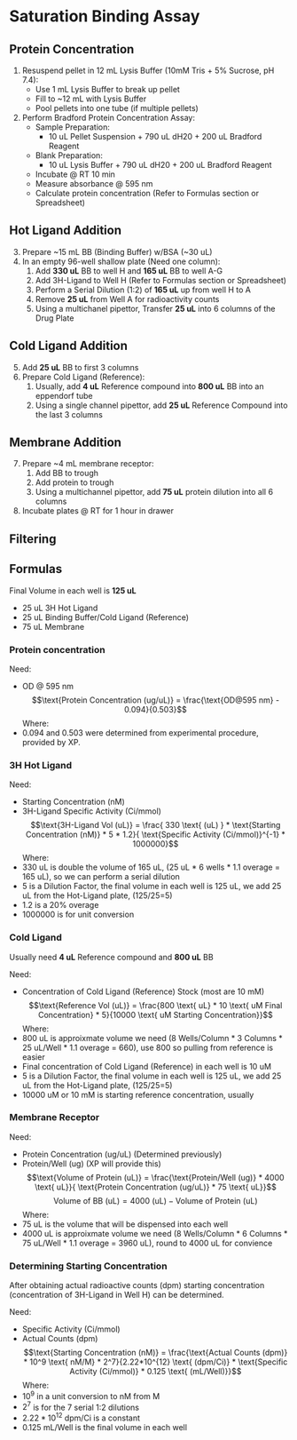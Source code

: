 # Saturation Binding Assay
## Protein Concentration
1. Resuspend pellet in 12 mL Lysis Buffer (10mM Tris + 5% Sucrose, pH 7.4):
    - Use 1 mL Lysis Buffer to break up pellet
    - Fill to ~12 mL with Lysis Buffer
    - Pool pellets into one tube (if multiple pellets)
2. Perform Bradford Protein Concentration Assay:
    - Sample Preparation:
        - 10 uL Pellet Suspension + 790 uL dH20 + 200 uL Bradford Reagent
    - Blank Preparation:
        - 10 uL Lysis Buffer + 790 uL dH20 + 200 uL Bradford Reagent
    - Incubate @ RT 10 min
    - Measure absorbance @ 595 nm
    - Calculate protein concentration (Refer to Formulas section or Spreadsheet)

## Hot Ligand Addition
3. Prepare ~15 mL BB (Binding Buffer) w/BSA (~30 uL)
4. In an empty 96-well shallow plate (Need one column):
    1. Add **330 uL** BB to well H and **165 uL** BB to well A-G
    2. Add 3H-Ligand to Well H (Refer to Formulas section or Spreadsheet)
    3. Perform a Serial Dilution (1:2) of **165 uL** up from well H to A
    4. Remove **25 uL** from Well A for radioactivity counts
    5. Using a multichanel pipettor, Transfer **25 uL** into 6 columns of the Drug Plate

## Cold Ligand Addition
5. Add **25 uL** BB to first 3 columns
6. Prepare Cold Ligand (Reference):
    1. Usually, add **4 uL** Reference compound into **800 uL** BB into an eppendorf tube
    2. Using a single channel pipettor, add **25 uL** Reference Compound into the last 3 columns

## Membrane Addition
7. Prepare ~4 mL membrane receptor:
    1. Add BB to trough
    2. Add protein to trough
    3. Using a multichannel pipettor, add **75 uL** protein dilution into all 6 columns
8. Incubate plates @ RT for 1 hour in drawer

## Filtering

## Formulas
Final Volume in each well is **125 uL**
- 25 uL 3H Hot Ligand
- 25 uL Binding Buffer/Cold Ligand (Reference)
- 75 uL Membrane

### Protein concentration
Need:
- OD @ 595 nm
$$\text{Protein Concentration (ug/uL)} = \frac{\text{OD@595 nm} - 0.094}{0.503}$$
Where:
- 0.094 and 0.503 were determined from experimental procedure, provided by XP.

### 3H Hot Ligand
Need:
- Starting Concentration (nM)
- 3H-Ligand Specific Activity (Ci/mmol)
$$\text{3H-Ligand Vol (uL)} = \frac{ 330 \text{ (uL) } * \text{Starting Concentration (nM)} * 5 * 1.2}{ \text{Specific Activity (Ci/mmol)}^{-1} * 1000000}$$
Where:
- 330 uL is double the volume of 165 uL, (25 uL * 6 wells * 1.1 overage = 165 uL), so we can perform a serial dilution
- 5 is a Dilution Factor, the final volume in each well is 125 uL, we add 25 uL from the Hot-Ligand plate, (125/25=5)
- 1.2 is a 20% overage
- 1000000 is for unit conversion

### Cold Ligand
Usually need **4 uL** Reference compound and **800 uL** BB

Need:
- Concentration of Cold Ligand (Reference) Stock (most are 10 mM)
$$\text{Reference Vol (uL)} = \frac{800 \text{ uL} * 10 \text{ uM Final Concentration} * 5}{10000 \text{ uM Starting Concentration}}$$
Where:
- 800 uL is approixmate volume we need (8 Wells/Column * 3 Columns * 25 uL/Well * 1.1 overage = 660), use 800 so pulling from reference is easier
- Final concentration of Cold Ligand (Reference) in each well is 10 uM
- 5 is a Dilution Factor, the final volume in each well is 125 uL, we add 25 uL from the Hot-Ligand plate, (125/25=5)
- 10000 uM or 10 mM is starting reference concentration, usually

### Membrane Receptor
Need:
- Protein Concentration (ug/uL) (Determined previously)
- Protein/Well (ug) (XP will provide this)
$$\text{Volume of Protein (uL)} = \frac{\text{Protein/Well (ug)} * 4000 \text{ uL}}{ \text{Protein Concentration (ug/uL)} * 75 \text{ uL}}$$
$$\text{Volume of BB (uL)} = 4000 \text{ (uL)} - \text{Volume of Protein (uL)}$$
Where:
- 75 uL is the volume that will be dispensed into each well
- 4000 uL is approixmate volume we need (8 Wells/Column * 6 Columns * 75 uL/Well * 1.1 overage = 3960 uL), round to 4000 uL for convience

### Determining Starting Concentration
After obtaining actual radioactive counts (dpm) starting concentration (concentration of 3H-Ligand in Well H) can be determined.

Need:
- Specific Activity (Ci/mmol)
- Actual Counts (dpm)
$$\text{Starting Concentration (nM)} = \frac{\text{Actual Counts (dpm)} * 10^9 \text{ nM/M} * 2^7}{2.22*10^{12} \text{ (dpm/Ci)} * \text{Specific Activity (Ci/mmol)} * 0.125 \text{ (mL/Well)}}$$
Where:
- $10^9$ in a unit conversion to nM from M
- $2^7$ is for the 7 serial 1:2 dilutions
- $2.22*10^{12} \text{ dpm/Ci}$ is a constant
- 0.125 mL/Well is the final volume in each well